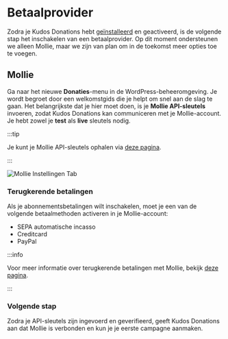 # Betaalprovider

Zodra je Kudos Donations hebt [geïnstalleerd](./install.md) en geactiveerd, is de volgende stap het inschakelen van een betaalprovider. Op dit moment ondersteunen we alleen Mollie, maar we zijn van plan om in de toekomst meer opties toe te voegen.

## Mollie

Ga naar het nieuwe **Donaties**-menu in de WordPress-beheeromgeving. Je wordt begroet door een welkomstgids die je helpt om snel aan de slag te gaan. Het belangrijkste dat je hier moet doen, is je **Mollie API-sleutels** invoeren, zodat Kudos Donations kan communiceren met je Mollie-account. Je hebt zowel je **test** als **live** sleutels nodig.

:::tip

Je kunt je Mollie API-sleutels ophalen via [deze pagina](https://mollie.com/dashboard/developers/api-keys).

:::

![Mollie Instellingen Tab](../../static/img/nl/mollie-tab-completed.png)

### Terugkerende betalingen
Als je abonnementsbetalingen wilt inschakelen, moet je een van de volgende betaalmethoden activeren in je Mollie-account:

- SEPA automatische incasso
- Creditcard
- PayPal

:::info

Voor meer informatie over terugkerende betalingen met Mollie, bekijk [deze pagina](https://help.mollie.com/hc/nl/articles/214072489-Hoe-gebruik-ik-Mollie-Recurring).

:::

### Volgende stap
Zodra je API-sleutels zijn ingevoerd en geverifieerd, geeft Kudos Donations aan dat Mollie is verbonden en kun je je eerste campagne aanmaken.
